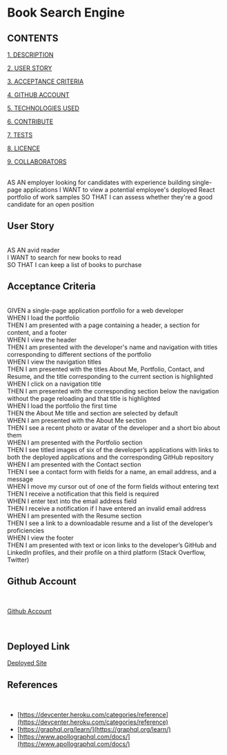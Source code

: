 # Book Search Engine

## CONTENTS

[1. DESCRIPTION](#DESCRIPTION)

[2. USER STORY](#USERSTORY)

[3. ACCEPTANCE CRITERIA](#ACCEPTANCECRITERIA)

[4. GITHUB ACCOUNT](#GITHUBACCOUNT)

[5. TECHNOLOGIES USED](#TECHNOLOGIESUSED)

[6. CONTRIBUTE](#CONTRIBUTE)

[7. TESTS](#TESTS)

[8. LICENCE](#LICENCE)

[9. COLLABORATORS](#COLLABORATORS)

<a id="DESCRIPTION"></a>
<br />
AS AN employer looking for candidates with experience building single-page applications
I WANT to view a potential employee's deployed React portfolio of work samples
SO THAT I can assess whether they're a good candidate for an open position
<br />

<a id="USERSTORY"></a>

## **User Story**

<br />
AS AN avid reader
 <br />
I WANT to search for new books to read
 <br />
SO THAT I can keep a list of books to purchase

<br />

<a id="ACCEPTANCECRITERIA"></a>

## **Acceptance Criteria**

<br />
GIVEN a single-page application portfolio for a web developer <br />
WHEN I load the portfolio <br />
THEN I am presented with a page containing a header, a section for content, and a footer <br />
WHEN I view the header <br />
THEN I am presented with the developer's name and navigation with titles corresponding to different sections of the portfolio <br />
WHEN I view the navigation titles <br />
THEN I am presented with the titles About Me, Portfolio, Contact, and Resume, and the title corresponding to the current section is highlighted <br />
WHEN I click on a navigation title <br />
THEN I am presented with the corresponding section below the navigation without the page reloading and that title is highlighted <br />
WHEN I load the portfolio the first time <br />
THEN the About Me title and section are selected by default <br />
WHEN I am presented with the About Me section <br />
THEN I see a recent photo or avatar of the developer and a short bio about them <br />
WHEN I am presented with the Portfolio section <br />
THEN I see titled images of six of the developer’s applications with links to both the deployed applications and the corresponding GitHub repository <br />
WHEN I am presented with the Contact section <br />
THEN I see a contact form with fields for a name, an email address, and a message <br />
WHEN I move my cursor out of one of the form fields without entering text <br />
THEN I receive a notification that this field is required <br />
WHEN I enter text into the email address field <br />
THEN I receive a notification if I have entered an invalid email address <br />
WHEN I am presented with the Resume section <br />
THEN I see a link to a downloadable resume and a list of the developer’s proficiencies <br />
WHEN I view the footer <br />
THEN I am presented with text or icon links to the developer’s GitHub and LinkedIn profiles, and their profile on a third platform (Stack Overflow, Twitter) <br />

<a id="GITHUBACCOUNT"></a>

## **Github Account**

 <br />

[Github Account](https://github.com/michaelclancy90/book-search-engine)

 <br />

## **Deployed Link**

[Deployed Site ](https://enigmatic-cove-95381.herokuapp.com/)

## **References**

 <br />

- [https://devcenter.heroku.com/categories/reference](https://devcenter.heroku.com/categories/reference)
- [https://graphql.org/learn/](https://graphql.org/learn/)
- [https://www.apollographql.com/docs/](https://www.apollographql.com/docs/)

 <br />

